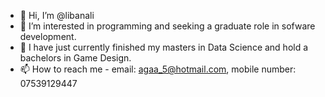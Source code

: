 - 👋 Hi, I’m @libanali
- 👀 I’m interested in programming and seeking a graduate role in sofware development. 
- 🌱 I have just currently finished my masters in Data Science and hold a bachelors in Game Design. 
- 📫 How to reach me - email: agaa_5@hotmail.com, mobile number: 07539129447

<!---
libanali/libanali is a ✨ special ✨ repository because its `README.md` (this file) appears on your GitHub profile.
You can click the Preview link to take a look at your changes.
--->
